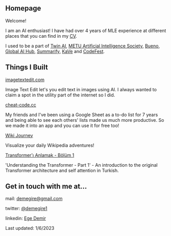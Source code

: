 ## Homepage

Welcome!

I am an AI enthusiast! I have had over 4 years of MLE experience at different places that you can find in my [CV](https://demegire.github.io/cv.pdf). 

I used to be a part of [Twin AI](https://thetwinai.com/), [METU Artificial Intelligence Society](https://odtuyzt.github.io/#), [Bueno](https://bueno.art/), [Global AI Hub](https://globalaihub.com/), [Summarify](https://summarify.io/), [KaVe](https://uzay00.github.io/kahve/) and [CodeFest](https://www.codefesttr.org/).

## Things I Built

[imagetextedit.com](https://imagetextedit.com/)

Image Text Edit let's you edit text in images using AI. I always wanted to claim a spot in the utility part of the internet so I did.

[cheat-code.cc](https://www.cheat-code.cc)

My friends and I've been using a Google Sheet as a to-do list for 7 years and being able to see each others' lists made us much more productive. So we made it into an app and you can use it for free too! 

[Wiki Journey](https://demegire.github.io/wikijourney)

Visualize your daily Wikipedia adventures!

[Transformer'ı Anlamak - Bölüm 1](https://medium.com/@demegire/transformer%C4%B1-anlamak-b%C3%B6l%C3%BCm-1-309c401cfdfb)

'Understanding the Transformer - Part 1' - An introduction to the original Transformer architecture and self attention in Turkish.

## Get in touch with me at...

mail: demegire@gmail.com

twitter: [@demegire1](https://twitter.com/demegire1)

linkedin: [Ege Demir](https://www.linkedin.com/in/ege-demir-312081195/)

Last updated: 1/6/2023
